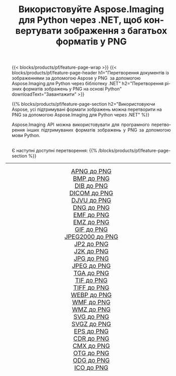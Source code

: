 ﻿---
title: Використовуйте Aspose.Imaging для Python через .NET, щоб конвертувати зображення з багатьох форматів у PNG 
weight: 3920
url: /uk/python-net/conversion/to/png/ 
lang: uk
langdirlevel: 2
locales: zh-hans,ja,it,ru,de,es,fr,nl,id,lt,pl,pt,vi,tr,ko,zh-hant,ar,hi,th,sv,cs,uk,he
description: Ви можете використовувати Aspose.Imaging для Python через бібліотеку .NET для перетворення різноманітних форматів у PNG
---

{{< blocks/products/pf/feature-page-wrap >}}
{{< blocks/products/pf/feature-page-header h1="Перетворення документів із зображеннями за допомогою Aspose у PNG  за допомогою Aspose.Imaging для Python через бібліотеку .NET" h2="Перетворення різних форматів зображень у PNG на основі Python" downloadText="Завантажити" >}}


{{% blocks/products/pf/feature-page-section  h2="Використовуючи Aspose, усі підтримувані формати зображень можна перетворити на PNG за допомогою Aspose.Imaging для Python через .NET" %}}
<p align=justify>Aspose.Imaging API можна використовувати для програмного перетворення інших підтримуваних форматів зображень у PNG за допомогою мови Python.</p>
<br/>
Є наступні доступні перетворення:
{{% /blocks/products/pf/feature-page-section %}}
<div class="container-fluid productfamilypage bg-gray">
    <div class="convertypes bg-gray agp-content section">
        <div class="container">
		<hr style="margin-left:-20px;"/>
		<div class="row other-converters" style="gap: 10px;font-size: 19px;text-align:center;">
		    <div class='col-md-2 other-converter remove-lp remove-rp'><a href="/imaging/uk/python-net/conversion/apng-to-png/" style="padding:15px;">APNG до PNG</a></div>
<div class='col-md-2 other-converter remove-lp remove-rp'><a href="/imaging/uk/python-net/conversion/bmp-to-png/" style="padding:15px;">BMP до PNG</a></div>
<div class='col-md-2 other-converter remove-lp remove-rp'><a href="/imaging/uk/python-net/conversion/dib-to-png/" style="padding:15px;">DIB до PNG</a></div>
<div class='col-md-2 other-converter remove-lp remove-rp'><a href="/imaging/uk/python-net/conversion/dicom-to-png/" style="padding:15px;">DICOM до PNG</a></div>
<div class='col-md-2 other-converter remove-lp remove-rp'><a href="/imaging/uk/python-net/conversion/djvu-to-png/" style="padding:15px;">DJVU до PNG</a></div>
<div class='col-md-2 other-converter remove-lp remove-rp'><a href="/imaging/uk/python-net/conversion/dng-to-png/" style="padding:15px;">DNG до PNG</a></div>
<div class='col-md-2 other-converter remove-lp remove-rp'><a href="/imaging/uk/python-net/conversion/emf-to-png/" style="padding:15px;">EMF до PNG</a></div>
<div class='col-md-2 other-converter remove-lp remove-rp'><a href="/imaging/uk/python-net/conversion/emz-to-png/" style="padding:15px;">EMZ до PNG</a></div>
<div class='col-md-2 other-converter remove-lp remove-rp'><a href="/imaging/uk/python-net/conversion/gif-to-png/" style="padding:15px;">GIF до PNG</a></div>
<div class='col-md-2 other-converter remove-lp remove-rp'><a href="/imaging/uk/python-net/conversion/jpeg2000-to-png/" style="padding:15px;">JPEG2000 до PNG</a></div>
<div class='col-md-2 other-converter remove-lp remove-rp'><a href="/imaging/uk/python-net/conversion/jp2-to-png/" style="padding:15px;">JP2 до PNG</a></div>
<div class='col-md-2 other-converter remove-lp remove-rp'><a href="/imaging/uk/python-net/conversion/j2k-to-png/" style="padding:15px;">J2K до PNG</a></div>
<div class='col-md-2 other-converter remove-lp remove-rp'><a href="/imaging/uk/python-net/conversion/jpg-to-png/" style="padding:15px;">JPG до PNG</a></div>
<div class='col-md-2 other-converter remove-lp remove-rp'><a href="/imaging/uk/python-net/conversion/jpeg-to-png/" style="padding:15px;">JPEG до PNG</a></div>
<div class='col-md-2 other-converter remove-lp remove-rp'><a href="/imaging/uk/python-net/conversion/tga-to-png/" style="padding:15px;">TGA до PNG</a></div>
<div class='col-md-2 other-converter remove-lp remove-rp'><a href="/imaging/uk/python-net/conversion/tif-to-png/" style="padding:15px;">TIF до PNG</a></div>
<div class='col-md-2 other-converter remove-lp remove-rp'><a href="/imaging/uk/python-net/conversion/tiff-to-png/" style="padding:15px;">TIFF до PNG</a></div>
<div class='col-md-2 other-converter remove-lp remove-rp'><a href="/imaging/uk/python-net/conversion/webp-to-png/" style="padding:15px;">WEBP до PNG</a></div>
<div class='col-md-2 other-converter remove-lp remove-rp'><a href="/imaging/uk/python-net/conversion/wmf-to-png/" style="padding:15px;">WMF до PNG</a></div>
<div class='col-md-2 other-converter remove-lp remove-rp'><a href="/imaging/uk/python-net/conversion/wmz-to-png/" style="padding:15px;">WMZ до PNG</a></div>
<div class='col-md-2 other-converter remove-lp remove-rp'><a href="/imaging/uk/python-net/conversion/svg-to-png/" style="padding:15px;">SVG до PNG</a></div>
<div class='col-md-2 other-converter remove-lp remove-rp'><a href="/imaging/uk/python-net/conversion/svgz-to-png/" style="padding:15px;">SVGZ до PNG</a></div>
<div class='col-md-2 other-converter remove-lp remove-rp'><a href="/imaging/uk/python-net/conversion/eps-to-png/" style="padding:15px;">EPS до PNG</a></div>
<div class='col-md-2 other-converter remove-lp remove-rp'><a href="/imaging/uk/python-net/conversion/cdr-to-png/" style="padding:15px;">CDR до PNG</a></div>
<div class='col-md-2 other-converter remove-lp remove-rp'><a href="/imaging/uk/python-net/conversion/cmx-to-png/" style="padding:15px;">CMX до PNG</a></div>
<div class='col-md-2 other-converter remove-lp remove-rp'><a href="/imaging/uk/python-net/conversion/otg-to-png/" style="padding:15px;">OTG до PNG</a></div>
<div class='col-md-2 other-converter remove-lp remove-rp'><a href="/imaging/uk/python-net/conversion/odg-to-png/" style="padding:15px;">ODG до PNG</a></div>
<div class='col-md-2 other-converter remove-lp remove-rp'><a href="/imaging/uk/python-net/conversion/ico-to-png/" style="padding:15px;">ICO до PNG</a></div>
                </div>
        </div>
    </div>
</div>
<br/>

